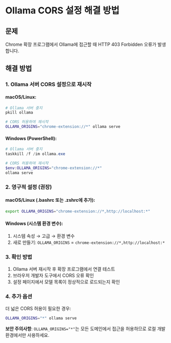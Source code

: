 # Ollama CORS 설정 해결 방법

## 문제
Chrome 확장 프로그램에서 Ollama에 접근할 때 HTTP 403 Forbidden 오류가 발생합니다.

## 해결 방법

### 1. Ollama 서버 CORS 설정으로 재시작

#### macOS/Linux:
```bash
# Ollama 서버 중지
pkill ollama

# CORS 허용하여 재시작
OLLAMA_ORIGINS="chrome-extension://*" ollama serve
```

#### Windows (PowerShell):
```powershell
# Ollama 서버 중지
taskkill /f /im ollama.exe

# CORS 허용하여 재시작
$env:OLLAMA_ORIGINS="chrome-extension://*"
ollama serve
```

### 2. 영구적 설정 (권장)

#### macOS/Linux (.bashrc 또는 .zshrc에 추가):
```bash
export OLLAMA_ORIGINS="chrome-extension://*,http://localhost:*"
```

#### Windows (시스템 환경 변수):
1. 시스템 속성 → 고급 → 환경 변수
2. 새로 만들기: `OLLAMA_ORIGINS` = `chrome-extension://*,http://localhost:*`

### 3. 확인 방법

1. Ollama 서버 재시작 후 확장 프로그램에서 연결 테스트
2. 브라우저 개발자 도구에서 CORS 오류 확인
3. 설정 페이지에서 모델 목록이 정상적으로 로드되는지 확인

### 4. 추가 옵션

더 넓은 CORS 허용이 필요한 경우:
```bash
OLLAMA_ORIGINS="*" ollama serve
```

**보안 주의사항**: `OLLAMA_ORIGINS="*"`는 모든 도메인에서 접근을 허용하므로 로컬 개발 환경에서만 사용하세요.